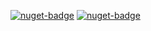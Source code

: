 [![nuget-badge](https://img.shields.io/badge/nuget-compress_active-blue.svg)](https://www.nuget.org/packages/NequeoIOCompress)
[![nuget-badge](https://img.shields.io/badge/nuget-compr_active-blue.svg)](https://www.nuget.org/packages/NequeoIOCompression)
